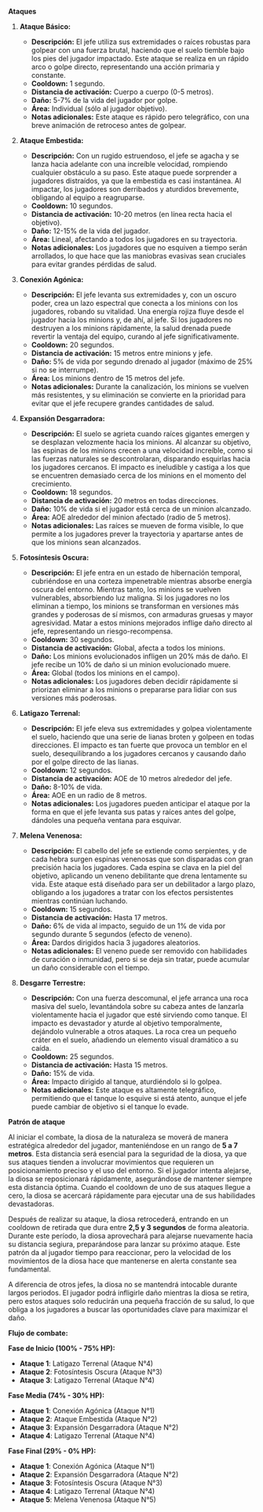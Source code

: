 **Ataques**

1. **Ataque Básico:**  
   - **Descripción:** El jefe utiliza sus extremidades o raíces robustas para golpear con una fuerza brutal, haciendo que el suelo tiemble bajo los pies del jugador impactado. Este ataque se realiza en un rápido arco o golpe directo, representando una acción primaria y constante.  
   - **Cooldown:** 1 segundo.  
   - **Distancia de activación:** Cuerpo a cuerpo (0-5 metros).  
   - **Daño:** 5-7% de la vida del jugador por golpe.  
   - **Área:** Individual (sólo al jugador objetivo).  
   - **Notas adicionales:** Este ataque es rápido pero telegráfico, con una breve animación de retroceso antes de golpear.

2. **Ataque Embestida:**  
   - **Descripción:** Con un rugido estruendoso, el jefe se agacha y se lanza hacia adelante con una increíble velocidad, rompiendo cualquier obstáculo a su paso. Este ataque puede sorprender a jugadores distraídos, ya que la embestida es casi instantánea. Al impactar, los jugadores son derribados y aturdidos brevemente, obligando al equipo a reagruparse.  
   - **Cooldown:** 10 segundos.  
   - **Distancia de activación:** 10-20 metros (en línea recta hacia el objetivo).  
   - **Daño:** 12-15% de la vida del jugador.  
   - **Área:** Lineal, afectando a todos los jugadores en su trayectoria.  
   - **Notas adicionales:** Los jugadores que no esquiven a tiempo serán arrollados, lo que hace que las maniobras evasivas sean cruciales para evitar grandes pérdidas de salud.

3. **Conexión Agónica:**  
   - **Descripción:** El jefe levanta sus extremidades y, con un oscuro poder, crea un lazo espectral que conecta a los minions con los jugadores, robando su vitalidad. Una energía rojiza fluye desde el jugador hacia los minions y, de ahí, al jefe. Si los jugadores no destruyen a los minions rápidamente, la salud drenada puede revertir la ventaja del equipo, curando al jefe significativamente.  
   - **Cooldown:** 20 segundos.  
   - **Distancia de activación:** 15 metros entre minions y jefe.  
   - **Daño:** 5% de vida por segundo drenado al jugador (máximo de 25% si no se interrumpe).  
   - **Área:** Los minions dentro de 15 metros del jefe.  
   - **Notas adicionales:** Durante la canalización, los minions se vuelven más resistentes, y su eliminación se convierte en la prioridad para evitar que el jefe recupere grandes cantidades de salud.

4. **Expansión Desgarradora:**  
   - **Descripción:** El suelo se agrieta cuando raíces gigantes emergen y se desplazan velozmente hacia los minions. Al alcanzar su objetivo, las espinas de los minions crecen a una velocidad increíble, como si las fuerzas naturales se descontrolaran, disparando esquirlas hacia los jugadores cercanos. El impacto es ineludible y castiga a los que se encuentren demasiado cerca de los minions en el momento del crecimiento.  
   - **Cooldown:** 18 segundos.  
   - **Distancia de activación:** 20 metros en todas direcciones.  
   - **Daño:** 10% de vida si el jugador está cerca de un minion alcanzado.  
   - **Área:** AOE alrededor del minion afectado (radio de 5 metros).  
   - **Notas adicionales:** Las raíces se mueven de forma visible, lo que permite a los jugadores prever la trayectoria y apartarse antes de que los minions sean alcanzados.

5. **Fotosíntesis Oscura:**  
   - **Descripción:** El jefe entra en un estado de hibernación temporal, cubriéndose en una corteza impenetrable mientras absorbe energía oscura del entorno. Mientras tanto, los minions se vuelven vulnerables, absorbiendo luz maligna. Si los jugadores no los eliminan a tiempo, los minions se transforman en versiones más grandes y poderosas de sí mismos, con armaduras gruesas y mayor agresividad. Matar a estos minions mejorados inflige daño directo al jefe, representando un riesgo-recompensa.  
   - **Cooldown:** 30 segundos.  
   - **Distancia de activación:** Global, afecta a todos los minions.  
   - **Daño:** Los minions evolucionados infligen un 20% más de daño. El jefe recibe un 10% de daño si un minion evolucionado muere.  
   - **Área:** Global (todos los minions en el campo).  
   - **Notas adicionales:** Los jugadores deben decidir rápidamente si priorizan eliminar a los minions o prepararse para lidiar con sus versiones más poderosas.

6. **Latigazo Terrenal:**  
   - **Descripción:** El jefe eleva sus extremidades y golpea violentamente el suelo, haciendo que una serie de lianas broten y golpeen en todas direcciones. El impacto es tan fuerte que provoca un temblor en el suelo, desequilibrando a los jugadores cercanos y causando daño por el golpe directo de las lianas.  
   - **Cooldown:** 12 segundos.  
   - **Distancia de activación:** AOE de 10 metros alrededor del jefe.  
   - **Daño:** 8-10% de vida.  
   - **Área:** AOE en un radio de 8 metros.  
   - **Notas adicionales:** Los jugadores pueden anticipar el ataque por la forma en que el jefe levanta sus patas y raíces antes del golpe, dándoles una pequeña ventana para esquivar.

7. **Melena Venenosa:**  
   - **Descripción:** El cabello del jefe se extiende como serpientes, y de cada hebra surgen espinas venenosas que son disparadas con gran precisión hacia los jugadores. Cada espina se clava en la piel del objetivo, aplicando un veneno debilitante que drena lentamente su vida. Este ataque está diseñado para ser un debilitador a largo plazo, obligando a los jugadores a tratar con los efectos persistentes mientras continúan luchando.  
   - **Cooldown:** 15 segundos.  
   - **Distancia de activación:** Hasta 17 metros.  
   - **Daño:** 6% de vida al impacto, seguido de un 1% de vida por segundo durante 5 segundos (efecto de veneno).  
   - **Área:** Dardos dirigidos hacia 3 jugadores aleatorios.  
   - **Notas adicionales:** El veneno puede ser removido con habilidades de curación o inmunidad, pero si se deja sin tratar, puede acumular un daño considerable con el tiempo.

8. **Desgarre Terrestre:**  
   - **Descripción:** Con una fuerza descomunal, el jefe arranca una roca masiva del suelo, levantándola sobre su cabeza antes de lanzarla violentamente hacia el jugador que esté sirviendo como tanque. El impacto es devastador y aturde al objetivo temporalmente, dejándolo vulnerable a otros ataques. La roca crea un pequeño cráter en el suelo, añadiendo un elemento visual dramático a su caída.  
   - **Cooldown:** 25 segundos.  
   - **Distancia de activación:** Hasta 15 metros.  
   - **Daño:** 15% de vida.  
   - **Área:** Impacto dirigido al tanque, aturdiéndolo si lo golpea.  
   - **Notas adicionales:** Este ataque es altamente telegráfico, permitiendo que el tanque lo esquive si está atento, aunque el jefe puede cambiar de objetivo si el tanque lo evade.


**Patrón de ataque**

Al iniciar el combate, la diosa de la naturaleza se moverá de manera estratégica alrededor del jugador, manteniéndose en un rango de **5 a 7 metros**. Esta distancia será esencial para la seguridad de la diosa, ya que sus ataques tienden a involucrar movimientos que requieren un posicionamiento preciso y el uso del entorno. Si el jugador intenta alejarse, la diosa se reposicionará rápidamente, asegurándose de mantener siempre esta distancia óptima. Cuando el cooldown de uno de sus ataques llegue a cero, la diosa se acercará rápidamente para ejecutar una de sus habilidades devastadoras.

Después de realizar su ataque, la diosa retrocederá, entrando en un cooldown de retirada que dura entre **2,5 y 3 segundos** de forma aleatoria. Durante este período, la diosa aprovechará para alejarse nuevamente hacia su distancia segiura, preparándose para lanzar su próximo ataque. Este patrón da al jugador tiempo para reaccionar, pero la velocidad de los movimientos de la diosa hace que mantenerse en alerta constante sea fundamental.

A diferencia de otros jefes, la diosa no se mantendrá intocable durante largos periodos. El jugador podrá infligirle daño mientras la diosa se retira, pero estos ataques solo reducirán una pequeña fracción de su salud, lo que obliga a los jugadores a buscar las oportunidades clave para maximizar el daño.

**Flujo de combate:**

 **Fase de Inicio (100% - 75% HP):**

- **Ataque 1**: Latigazo Terrenal (Ataque N°4)
- **Ataque 2**: Fotosíntesis Oscura (Ataque N°3)
- **Ataque 3**: Latigazo Terrenal (Ataque N°4)

 **Fase Media (74% - 30% HP):**

- **Ataque 1**: Conexión Agónica (Ataque N°1)
- **Ataque 2**: Ataque Embestida (Ataque N°2)
- **Ataque 3**: Expansión Desgarradora (Ataque N°2)
- **Ataque 4**: Latigazo Terrenal (Ataque N°4)


**Fase Final (29% - 0% HP):**

- **Ataque 1**: Conexión Agónica (Ataque N°1)
- **Ataque 2**: Expansión Desgarradora (Ataque N°2)
- **Ataque 3**: Fotosíntesis Oscura (Ataque N°3)
- **Ataque 4**: Latigazo Terrenal (Ataque N°4)
- **Ataque 5**: Melena Venenosa (Ataque N°5)
